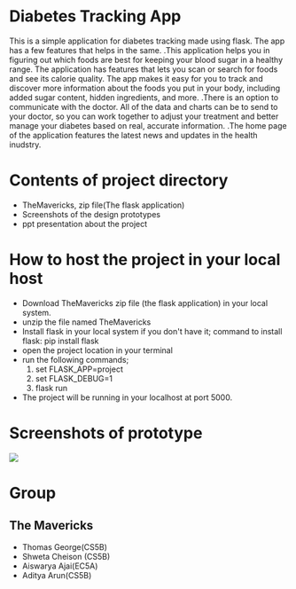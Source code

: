 # Diabetes Tracking App

This is a simple application for diabetes tracking made using flask. The app has a few features that helps in the same. 
.This application helps you in figuring out which foods are best for keeping your blood sugar in a healthy range. The application has features that lets you scan or search for foods and see its calorie quality. The app makes it easy for you to track and discover more information about the foods you put in your body, including added sugar content, hidden ingredients, and more.
.There is an option to communicate with the doctor. All of the data and charts can be to send to your doctor, so you can work together to adjust your treatment and better manage your diabetes based on real, accurate information.
.The home page of the application features the latest news and updates in the health inudstry.

# Contents of project directory

- TheMavericks, zip file(The flask application)
- Screenshots of the design prototypes
- ppt presentation about the project

# How to host the project in your local host
- Download TheMavericks zip file (the flask application) in your local system.
- unzip the file named TheMavericks
- Install flask in your local system if you don't have it;
command to install flask: pip install flask
- open the project location in your terminal
- run the following commands;
  1. set FLASK_APP=project
  2. set FLASK_DEBUG=1
  3. flask run 
- The project will be running in your localhost at port 5000.

# Screenshots of prototype
![](arun-aditya/Code-Innovation-Series-ModelEngineeringCollege/TheMavericks/images/im1.jpeg)
# Group
## The Mavericks
- Thomas George(CS5B)
- Shweta Cheison (CS5B)
- Aiswarya Ajai(EC5A)
- Aditya Arun(CS5B)
